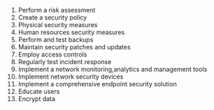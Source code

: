 1. Perform a risk assessment
2. Create a security policy
3. Physical security measures
4. Human resources security measures
5. Perform and test backups
6. Maintain security patches and updates
7. Employ access controls
8. Regularly test incident response
9. Implement a network monitoring,analytics and management tools
10. Implement network security devices
11. Implement a comprehensive endpoint security solution
12. Educate users
13. Encrypt data
